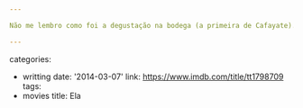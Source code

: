 ```yaml
---

Não me lembro como foi a degustação na bodega (a primeira de Cafayate).

---
```

categories:
- writting
date: '2014-03-07'
link: https://www.imdb.com/title/tt1798709
tags:
- movies
title: Ela
